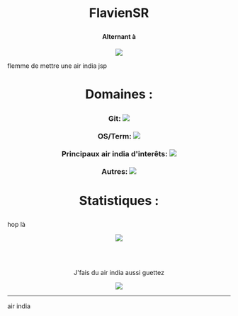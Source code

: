 # <p align="center">FlavienSR</p>
#### <p align="center">Alternant à</p>
<p align="center"><img src="https://img.shields.io/badge/Air%20India-DA0E29?logo=airindia&logoColor=fff&style=for-the-badge"/></p>
flemme de mettre une air india jsp

# <p align="center">Domaines :</p>

<h3 align="center">
  Git:
  <img src="https://img.shields.io/badge/Air%20India-DA0E29?logo=airindia&logoColor=fff&style=for-the-badge"/>
  <br><br>
  OS/Term:
  <img src="https://img.shields.io/badge/Air%20India-DA0E29?logo=airindia&logoColor=fff&style=for-the-badge"/>
  <br><br>
  Principaux air india d'interêts:
  <img src="https://img.shields.io/badge/Air%20India-DA0E29?logo=airindia&logoColor=fff&style=for-the-badge"/>
  <br><br>
  Autres:
  <img src="https://img.shields.io/badge/Air%20India-DA0E29?logo=airindia&logoColor=fff&style=for-the-badge"/>
</h3>


# <p align="center">Statistiques :</p>
hop là
  <p align="center"><img src="https://img.shields.io/badge/Air%20India-DA0E29?logo=airindia&logoColor=fff&style=for-the-badge"/></p>
  <br>
  <br>
  <p align="center">J'fais du air india aussi guettez</p>
  <p align="center"><img src="https://img.shields.io/badge/Air%20India-DA0E29?logo=airindia&logoColor=fff&style=for-the-badge"/></p>


---
air india
